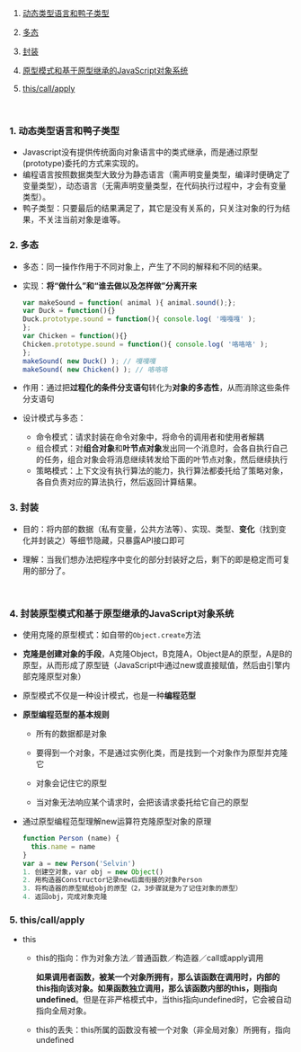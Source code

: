 1. [动态类型语言和鸭子类型](#1)

2. [多态](#2)

3. [封装](#3)

4. [原型模式和基于原型继承的JavaScript对象系统](#4)

5. [this/call/apply](#5)

   ​

<h3 id="#1">1. 动态类型语言和鸭子类型</h3>

* Javascript没有提供传统面向对象语言中的类式继承，而是通过原型(prototype)委托的方式来实现的。
* 编程语言按照数据类型大致分为静态语言（需声明变量类型，编译时便确定了变量类型），动态语言（无需声明变量类型，在代码执行过程中，才会有变量类型）。
* 鸭子类型：只要最后的结果满足了，其它是没有关系的，只关注对象的行为结果，不关注当前对象是谁等。



<h3 id="#2">2. 多态</h3>

* 多态：同一操作作用于不同对象上，产生了不同的解释和不同的结果。

* 实现：**将“做什么”和“谁去做以及怎样做”分离开来**

  ```javascript
  var makeSound = function( animal ){ animal.sound();};
  var Duck = function(){}
  Duck.prototype.sound = function(){ console.log( '嘎嘎嘎' );
  };
  var Chicken = function(){}
  Chicken.prototype.sound = function(){ console.log( '咯咯咯' );
  };
  makeSound( new Duck() ); // 嘎嘎嘎
  makeSound( new Chicken() ); // 咯咯咯
  ```

* 作用：通过把**过程化的条件分支语句**转化为**对象的多态性**，从而消除这些条件分支语句

* 设计模式与多态：
  * 命令模式：请求封装在命令对象中，将命令的调用者和使用者解耦
  * 组合模式：对**组合对象**和**叶节点对象**发出同一个消息时，会各自执行自己的任务，组合对象会将消息继续转发给下面的叶节点对象，然后继续执行
  * 策略模式：上下文没有执行算法的能力，执行算法都委托给了策略对象，各自负责对应的算法执行，然后返回计算结果。



<h3 id="#3">3. 封装</h3>

* 目的：将内部的数据（私有变量，公共方法等）、实现、类型、**变化**（找到变化并封装之）等细节隐藏，只暴露API接口即可

* 理解：当我们想办法把程序中变化的部分封装好之后，剩下的即是稳定而可复
  用的部分了。

  ​

<h3 id="#4">4.  封装原型模式和基于原型继承的JavaScript对象系统</h3>

* 使用克隆的原型模式：如自带的`Object.create`方法

* **克隆是创建对象的手段**，A克隆Object，B克隆A，Object是A的原型，A是B的原型，从而形成了原型链（JavaScript中通过new或直接赋值，然后由引擎内部克隆原型对象）

* 原型模式不仅是一种设计模式，也是一种**编程范型**

* **原型编程范型的基本规则**

  * 所有的数据都是对象

  * 要得到一个对象，不是通过实例化类，而是找到一个对象作为原型并克隆它

  * 对象会记住它的原型
  * 当对象无法响应某个请求时，会把该请求委托给它自己的原型

* 通过原型编程范型理解new运算符克隆原型对象的原理

  ```javascript
  function Person (name) {
    this.name = name
  }
  var a = new Person('Selvin')
  1. 创建空对象，var obj = new Object()
  2. 用构造器Constructor记录new后面衔接的对象Person
  3. 将构造器的原型赋给obj的原型（2，3步骤就是为了记住对象的原型）
  4. 返回obj，完成对象克隆
  ```




<h3 id="#5">5.  this/call/apply</h3>

* this

  * this的指向：作为对象方法／普通函数／构造器／call或apply调用

    **如果调用者函数，被某一个对象所拥有，那么该函数在调用时，内部的this指向该对象。如果函数独立调用，那么该函数内部的this，则指向undefined**。但是在非严格模式中，当this指向undefined时，它会被自动指向全局对象。

  * this的丢失：this所属的函数没有被一个对象（非全局对象）所拥有，指向undefined

  ​

  ​

​			
​		
​	



​	